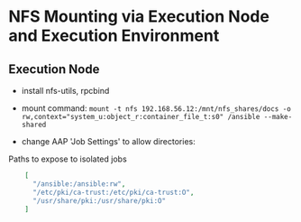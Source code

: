 # 

# NFS Mounting via Execution Node and Execution Environment

## Execution Node
- install nfs-utils, rpcbind
- mount command: 
`mount -t nfs 192.168.56.12:/mnt/nfs_shares/docs -o rw,context="system_u:object_r:container_file_t:s0" /ansible --make-shared`

- change AAP 'Job Settings' to allow directories:

Paths to expose to isolated jobs
```json
	[	
	  "/ansible:/ansible:rw",
	  "/etc/pki/ca-trust:/etc/pki/ca-trust:O",
	  "/usr/share/pki:/usr/share/pki:O"
	]		
```
